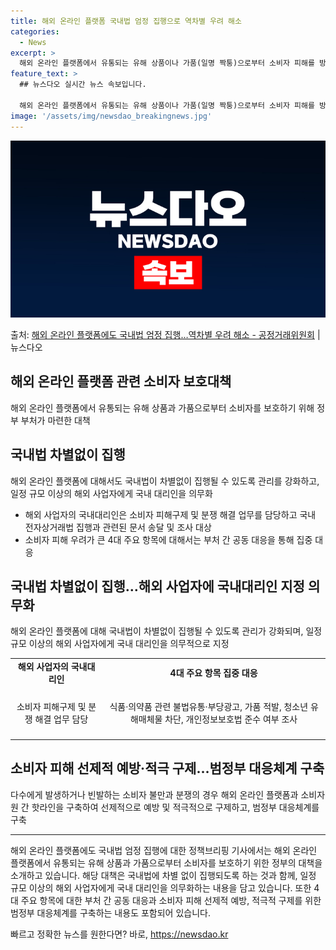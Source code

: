```yaml
---
title: 해외 온라인 플랫폼 국내법 엄정 집행으로 역차별 우려 해소
categories:
  - News
excerpt: >
  해외 온라인 플랫폼에서 유통되는 유해 상품이나 가품(일명 짝퉁)으로부터 소비자 피해를 방지하기 위해 정부 부…
feature_text: >
  ## 뉴스다오 실시간 뉴스 속보입니다.

  해외 온라인 플랫폼에서 유통되는 유해 상품이나 가품(일명 짝퉁)으로부터 소비자 피해를 방지하기 위해 정부 부…
image: '/assets/img/newsdao_breakingnews.jpg'
---
```


![뉴스다오 속보](/assets/img/newsdao_breakingnews.jpg)

<p>출처: <a href="https://newsdao.kr/3339" rel="dofollow">해외 온라인 플랫폼에도 국내법 엄정 집행…역차별 우려 해소 - 공정거래위원회</a> | 뉴스다오</p>

<h2 data-ke-size="size26">해외 온라인 플랫폼 관련 소비자 보호대책</h2>
<p data-ke-size="size16">해외 온라인 플랫폼에서 유통되는 유해 상품과 가품으로부터 소비자를 보호하기 위해 정부 부처가 마련한 대책</p>

<h2 data-ke-size="size24">국내법 차별없이 집행</h2>
<p data-ke-size="size16">해외 온라인 플랫폼에 대해서도 국내법이 차별없이 집행될 수 있도록 관리를 강화하고, 일정 규모 이상의 해외 사업자에게 국내 대리인을 의무화</p>
<ul>
    <li>해외 사업자의 국내대리인은 소비자 피해구제 및 분쟁 해결 업무를 담당하고 국내 전자상거래법 집행과 관련된 문서 송달 및 조사 대상</li>
    <li>소비자 피해 우려가 큰 4대 주요 항목에 대해서는 부처 간 공동 대응을 통해 집중 대응</li>
</ul>

<h2 data-ke-size="size24">국내법 차별없이 집행…해외 사업자에 국내대리인 지정 의무화</h2>
<p data-ke-size="size16">해외 온라인 플랫폼에 대해 국내법이 차별없이 집행될 수 있도록 관리가 강화되며, 일정 규모 이상의 해외 사업자에게 국내 대리인을 의무적으로 지정</p>

<table>
    <tr>
        <td style="text-align: center; height: 17px;"><b>해외 사업자의 국내대리인</b></td>
        <td style="text-align: center; height: 17px;"><b>4대 주요 항목 집중 대응</b></td>
    </tr>
    <tr>
        <td style="text-align: center; height: 78px;">소비자 피해구제 및 분쟁 해결 업무 담당</td>
        <td style="text-align: center; height: 78px;">식품·의약품 관련 불법유통·부당광고, 가품 적발, 청소년 유해매체물 차단, 개인정보보호법 준수 여부 조사</td>
    </tr>
</table>

<h2 data-ke-size="size24">소비자 피해 선제적 예방·적극 구제…범정부 대응체계 구축</h2>
<p data-ke-size="size16">다수에게 발생하거나 빈발하는 소비자 불만과 분쟁의 경우 해외 온라인 플랫폼과 소비자원 간 핫라인을 구축하여 선제적으로 예방 및 적극적으로 구제하고, 범정부 대응체계를 구축</p>

<hr>

<p data-ke-size="size16">해외 온라인 플랫폼에도 국내법 엄정 집행에 대한 정책브리핑 기사에서는 해외 온라인 플랫폼에서 유통되는 유해 상품과 가품으로부터 소비자를 보호하기 위한 정부의 대책을 소개하고 있습니다. 해당 대책은 국내법에 차별 없이 집행되도록 하는 것과 함께, 일정 규모 이상의 해외 사업자에게 국내 대리인을 의무화하는 내용을 담고 있습니다. 또한 4대 주요 항목에 대한 부처 간 공동 대응과 소비자 피해 선제적 예방, 적극적 구제를 위한 범정부 대응체계를 구축하는 내용도 포함되어 있습니다.</p>
 

빠르고 정확한 뉴스를 원한다면? 바로, <a href="https://newsdao.kr" rel="dofollow">https://newsdao.kr</a>


